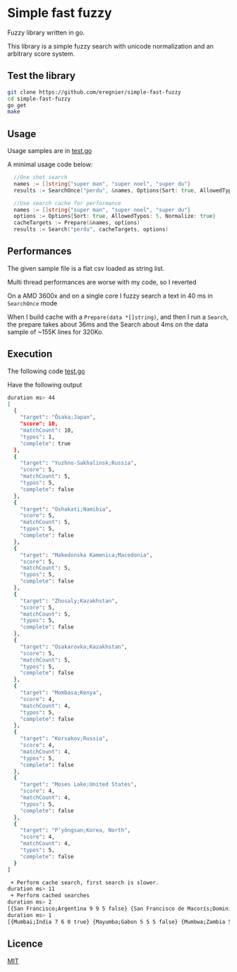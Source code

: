 # Simple fast fuzzy

Fuzzy library written in go.

This library is a simple fuzzy search with unicode normalization and an arbitrary score system.

## Test the library

```bash
git clone https://github.com/eregnier/simple-fast-fuzzy
cd simple-fast-fuzzy
go get
make
```

## Usage

Usage samples are in [test.go](test.go)

A minimal usage code below:

```go
  //One shot search
  names := []string{"super man", "super noel", "super du"}
  results := SearchOnce("perdu", &names, Options{Sort: true, AllowedTypos: 5, Normalize: true})
```

```go
  //Use search cache for performance
  names := []string{"super man", "super noel", "super du"}
  options := Options{Sort: true, AllowedTypos: 5, Normalize: true}
  cacheTargets := Prepare(&names, options)
  results := Search("perdu", cacheTargets, options)
```

## Performances

The given sample file is a flat csv loaded as string list.

Multi thread performances are worse with my code, so I reverted

On a AMD 3600x and on a single core I fuzzy search a text in 40 ms in `SearchOnce` mode

When I build cache with a `Prepare(data *[]string)`, and then I run a `Search`, the prepare takes about 36ms and the Search about 4ms on the data sample of ~155K lines for 320Ko.

## Execution

The following code [test.go](test.go)

Have the following output

```bash
duration ms> 44
[
  {
    "target": "Ōsaka;Japan",
    "score": 10,
    "matchCount": 10,
    "typos": 1,
    "complete": true
  },
  {
    "target": "Yuzhno-Sakhalinsk;Russia",
    "score": 5,
    "matchCount": 5,
    "typos": 5,
    "complete": false
  },
  {
    "target": "Oshakati;Namibia",
    "score": 5,
    "matchCount": 5,
    "typos": 5,
    "complete": false
  },
  {
    "target": "Makedonska Kamenica;Macedonia",
    "score": 5,
    "matchCount": 5,
    "typos": 5,
    "complete": false
  },
  {
    "target": "Zhosaly;Kazakhstan",
    "score": 5,
    "matchCount": 5,
    "typos": 5,
    "complete": false
  },
  {
    "target": "Osakarovka;Kazakhstan",
    "score": 5,
    "matchCount": 5,
    "typos": 5,
    "complete": false
  },
  {
    "target": "Mombasa;Kenya",
    "score": 4,
    "matchCount": 4,
    "typos": 5,
    "complete": false
  },
  {
    "target": "Korsakov;Russia",
    "score": 4,
    "matchCount": 4,
    "typos": 5,
    "complete": false
  },
  {
    "target": "Moses Lake;United States",
    "score": 4,
    "matchCount": 4,
    "typos": 5,
    "complete": false
  },
  {
    "target": "P’yŏngsan;Korea, North",
    "score": 4,
    "matchCount": 4,
    "typos": 5,
    "complete": false
  }
]

 + Perform cache search, first search is slower.
duration ms> 11
 + Perform cached searches
duration ms> 2
[{San Francisco;Argentina 9 9 5 false} {San Francisco de Macorís;Dominican Republic 9 9 5 false} {San Francisco;United States 9 9 5 false} {San Francisco;El Salvador 9 9 5 false} {San Fernando;Philippines 8 8 5 false}]
duration ms> 1
[{Mumbai;India 7 6 0 true} {Mayumba;Gabon 5 5 5 false} {Mumbwa;Zambia 5 5 5 false} {Capenda Camulemba;Angola 5 5 5 false} {Namutumba;Uganda 5 5 5 false}]

```

## Licence

[MIT](LICENCE.md)